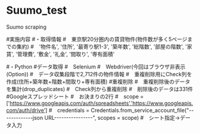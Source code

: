 # Suumo_test
Suumo scraping


#実施内容
#・取得情報
#　東京駅20分圏内の賃貸物件(物件数が多く5ページまでの集約)
#　'物件名', '住所', '最寄り駅1-3', '築年数', '総階数', '部屋の階数', '家賃', '管理費', '敷金', '礼金', '間取り', '専有面積'

#・Python
#データ取得
#　Selenium
#　Webdriver(今回はブラウザ非表示(Option))
#　データ収集段階で2,712件の物件情報
#　重複削除用にCheck列を作成(住所+築年数+階数+間取り+専有面積)
#重複削除
#　重複削除後のデータを集計(drop_duplicates)
#　Check列から重複削除
#　削除後のデータは331件
#Googleスプレッドシート
#　お決まりの2行
#　scope = ['https://www.googleapis.com/auth/spreadsheets','https://www.googleapis.com/auth/drive']
#　credentials = Credentials.from_service_account_file("-------------json URL----------------", scopes = scope)
#　シート指定→データ入力

